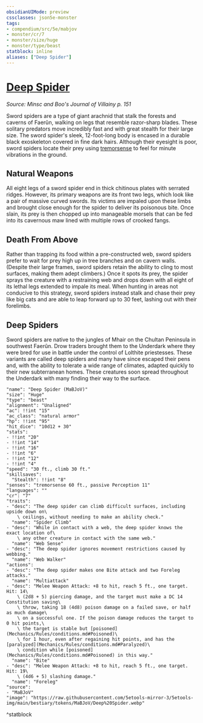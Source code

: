 ```yaml
---
obsidianUIMode: preview
cssclasses: json5e-monster
tags:
- compendium/src/5e/mabjov
- monster/cr/7
- monster/size/huge
- monster/type/beast
statblock: inline
aliases: ["Deep Spider"]
---
```

# [Deep Spider](Mechanics\bestiary\beast/deep-spider-mabjov.md)
*Source: Minsc and Boo's Journal of Villainy p. 151*  

Sword spiders are a type of giant arachnid that stalk the forests and caverns of Faerûn, walking on legs that resemble razor-sharp blades. These solitary predators move incredibly fast and with great stealth for their large size. The sword spider's sleek, 12-foot-long body is encased in a durable black exoskeleton covered in fine dark hairs. Although their eyesight is poor, sword spiders locate their prey using [tremorsense](Mechanics/Rules/senses.md#Tremorsense) to feel for minute vibrations in the ground.

## Natural Weapons

All eight legs of a sword spider end in thick chitinous plates with serrated ridges. However, its primary weapons are its front two legs, which look like a pair of massive curved swords. Its victims are impaled upon these limbs and brought close enough for the spider to deliver its poisonous bite. Once slain, its prey is then chopped up into manageable morsels that can be fed into its cavernous maw lined with multiple rows of crooked fangs.

## Death From Above

Rather than trapping its food within a pre-constructed web, sword spiders prefer to wait for prey high up in tree branches and on cavern walls. (Despite their large frames, sword spiders retain the ability to cling to most surfaces, making them adept climbers.) Once it spots its prey, the spider sprays the creature with a restraining web and drops down with all eight of its lethal legs extended to impale its meal. When hunting in areas not conducive to this strategy, sword spiders instead stalk and chase their prey like big cats and are able to leap forward up to 30 feet, lashing out with their forelimbs.

## Deep Spiders

Sword spiders are native to the jungles of Mhair on the Chultan Peninsula in southwest Faerûn. Drow traders brought them to the Underdark where they were bred for use in battle under the control of Lolthite priestesses. These variants are called deep spiders and many have since escaped their pens and, with the ability to tolerate a wide range of climates, adapted quickly to their new subterranean homes. These creatures soon spread throughout the Underdark with many finding their way to the surface.

```statblock
"name": "Deep Spider (MaBJoV)"
"size": "Huge"
"type": "beast"
"alignment": "Unaligned"
"ac": !!int "15"
"ac_class": "natural armor"
"hp": !!int "95"
"hit_dice": "10d12 + 30"
"stats":
- !!int "20"
- !!int "14"
- !!int "16"
- !!int "6"
- !!int "12"
- !!int "4"
"speed": "30 ft., climb 30 ft."
"skillsaves":
  "Stealth": !!int "8"
"senses": "tremorsense 60 ft., passive Perception 11"
"languages": ""
"cr": "7"
"traits":
- "desc": "The deep spider can climb difficult surfaces, including upside down on\
    \ ceilings, without needing to make an ability check."
  "name": "Spider Climb"
- "desc": "While in contact with a web, the deep spider knows the exact location of\
    \ any other creature in contact with the same web."
  "name": "Web Sense"
- "desc": "The deep spider ignores movement restrictions caused by webbing."
  "name": "Web Walker"
"actions":
- "desc": "The deep spider makes one Bite attack and two Foreleg attacks."
  "name": "Multiattack"
- "desc": "Melee Weapon Attack: +8 to hit, reach 5 ft., one target. Hit: 14\
    \ (2d8 + 5) piercing damage, and the target must make a DC 14 Constitution saving\
    \ throw, taking 18 (4d8) poison damage on a failed save, or half as much damage\
    \ on a successful one. If the poison damage reduces the target to 0 hit points,\
    \ the target is stable but [poisoned](Mechanics/Rules/conditions.md#Poisoned)\
    \ for 1 hour, even after regaining hit points, and has the [paralyzed](Mechanics/Rules/conditions.md#Paralyzed)\
    \ condition while [poisoned](Mechanics/Rules/conditions.md#Poisoned) in this way."
  "name": "Bite"
- "desc": "Melee Weapon Attack: +8 to hit, reach 5 ft., one target. Hit: 19\
    \ (4d6 + 5) slashing damage."
  "name": "Foreleg"
"source":
- "MaBJoV"
"image": "https://raw.githubusercontent.com/5etools-mirror-3/5etools-img/main/bestiary/tokens/MaBJoV/Deep%20Spider.webp"
```
^statblock